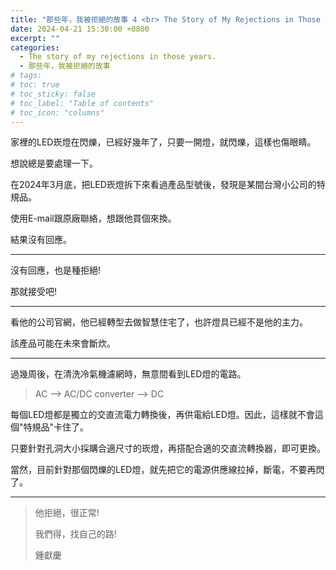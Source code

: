 ```yaml
---
title: "那些年，我被拒絕的故事 4 <br> The Story of My Rejections in Those Years. 4"
date: 2024-04-21 15:30:00 +0800
excerpt: ""
categories: 
  - The story of my rejections in those years.
  - 那些年，我被拒絕的故事
# tags:
# toc: true
# toc_sticky: false
# toc_label: "Table of contents"
# toc_icon: "columns"
---
```


家裡的LED崁燈在閃爍，已經好幾年了，只要一開燈，就閃爍，這樣也傷眼睛。

想說總是要處理一下。

在2024年3月底，把LED崁燈拆下來看過產品型號後，發現是某間台灣小公司的特規品。

使用E-mail跟原廠聯絡，想跟他買個來換。

結果沒有回應。

-----

沒有回應，也是種拒絕!

那就接受吧!

-----

看他的公司官網，他已經轉型去做智慧住宅了，也許燈具已經不是他的主力。

該產品可能在未來會斷炊。

-----

過幾周後，在清洗冷氣機濾網時，無意間看到LED燈的電路。

> AC --> AC/DC converter --> DC 

每個LED燈都是獨立的交直流電力轉換後，再供電給LED燈。因此，這樣就不會這個"特規品"卡住了。

只要針對孔洞大小採購合適尺寸的崁燈，再搭配合適的交直流轉換器，即可更換。

當然，目前針對那個閃爍的LED燈，就先把它的電源供應線拉掉，斷電，不要再閃了。

-----

> 他拒絕，很正常!
> 
> 我們得，找自己的路!
>
> 鍾獻慶
